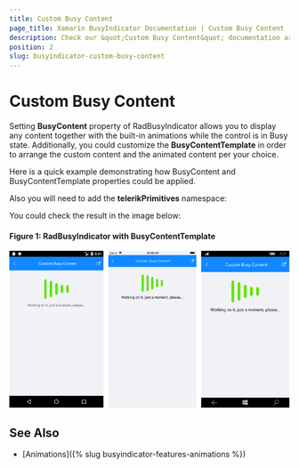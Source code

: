 ```yaml
---
title: Custom Busy Content
page_title: Xamarin BusyIndicator Documentation | Custom Busy Content
description: Check our &quot;Custom Busy Content&quot; documentation article for Telerik BusyIndicator for Xamarin control.
position: 2
slug: busyindicator-custom-busy-content
---
```


#  Custom Busy Content

Setting **BusyContent** property of RadBusyIndicator allows you to display any content together with the built-in animations while the control is in Busy state. 
Additionally, you could customize the **BusyContentTemplate** in order to arrange the custom content and the animated content per your choice.

Here is a quick example demonstrating how BusyContent and BusyContentTemplate properties could be applied.

<snippet id='busyindicator-custombusycontent-xaml' />

Also you will need to add the **telerikPrimitives** namespace:

<snippet id='xmlns-telerikprimitives' />

You could check the result in the image below:

#### __Figure 1: RadBusyIndicator with BusyContentTemplate__  
![BusyIndicator example](images/busyindicator-custombusycontent.png)

## See Also

- [Animations]({% slug busyindicator-features-animations %})
